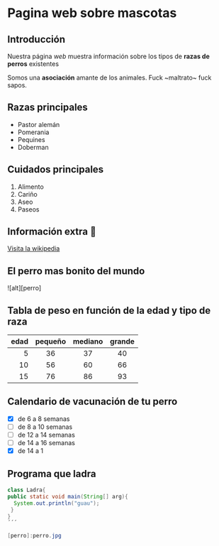 # Pagina web sobre mascotas
 
## Introducción
Nuestra página *web* muestra información sobre los tipos de **razas de perros** existentes

Somos una **asociación** amante de los animales. Fuck ~maltrato~ fuck sapos.

## Razas principales

* Pastor alemán
* Pomerania
* Pequines
* Doberman

## Cuidados principales

1. Alimento
2. Cariño
3. Aseo
4. Paseos

## Información extra 🐶

[Visita la wikipedia](https://es.wikipedia.org/wiki/Canis_familiaris)

## El perro mas bonito del mundo

![alt][perro]

## Tabla de peso en función de la edad y tipo de raza

|edad| pequeño| mediano| grande|
|----:|:-------:|:-------:|:-----:|
| 5| 36| 37| 40|
| 10| 56| 60| 66|
| 15| 76| 86| 93|

## Calendario de vacunación de tu perro

- [x] de 6 a 8 semanas
- [ ] de 8 a 10 semanas
- [ ] de 12 a 14 semanas
- [ ] de 14 a 16 semanas
- [x] de 14 a 1

## Programa que ladra

```java
class Ladra{
public static void main(String[] arg){
  System.out.println("guau");
 }
}
´´´

[perro]:perro.jpg
